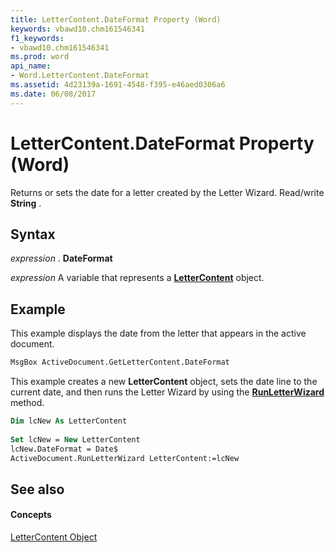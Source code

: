 ```yaml
---
title: LetterContent.DateFormat Property (Word)
keywords: vbawd10.chm161546341
f1_keywords:
- vbawd10.chm161546341
ms.prod: word
api_name:
- Word.LetterContent.DateFormat
ms.assetid: 4d23139a-1691-4548-f395-e46aed0306a6
ms.date: 06/08/2017
---
```



# LetterContent.DateFormat Property (Word)

Returns or sets the date for a letter created by the Letter Wizard. Read/write  **String** .


## Syntax

 _expression_ . **DateFormat**

 _expression_ A variable that represents a **[LetterContent](lettercontent-object-word.md)** object.


## Example

This example displays the date from the letter that appears in the active document.


```vb
MsgBox ActiveDocument.GetLetterContent.DateFormat
```

This example creates a new  **LetterContent** object, sets the date line to the current date, and then runs the Letter Wizard by using the **[RunLetterWizard](document-runletterwizard-method-word.md)** method.




```vb
Dim lcNew As LetterContent 
 
Set lcNew = New LetterContent 
lcNew.DateFormat = Date$ 
ActiveDocument.RunLetterWizard LetterContent:=lcNew
```


## See also


#### Concepts


[LetterContent Object](lettercontent-object-word.md)

